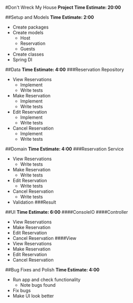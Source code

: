 #Don't Wreck My House
**Project Time Estimate: 20:00**

##Setup and Models
**Time Estimate: 2:00**
- Create packages
- Create models 
  - Host
  - Reservation
  - Guests
- Create classes
- Spring DI

##Data
**Time Estimate: 4:00**
###Reservation Repository
- View Reservations
    - Implement
    - Write tests
- Make Reservation
    - Implement
    - Write tests
- Edit Reservation
    - Implement
    - Write tests
- Cancel Reservation
    - Implement
    - Write tests

##Domain
**Time Estimate: 4:00**
###Reservation Service
- View Reservations
  - Write tests
- Make Reservation
  - Write tests
- Edit Reservation
  - Write tests
- Cancel Reservation
  - Write tests
- Validation
###Result

##UI
**Time Estimate: 6:00**
####ConsoleIO
####Controller
- View Reservations
- Make Reservation
- Edit Reservation
- Cancel Reservation
####View
- View Reservations
- Make Reservation
- Edit Reservation
- Cancel Reservation

##Bug Fixes and Polish
**Time Estimate: 4:00**
- Run app and check functionality
    - Note bugs found
- Fix bugs
- Make UI look better